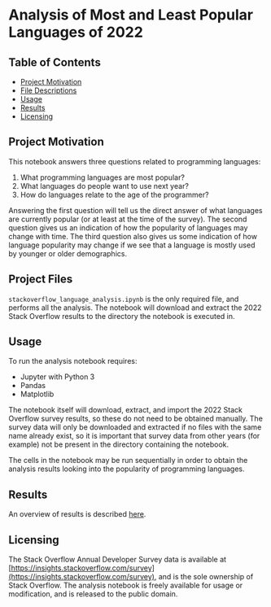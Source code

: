 # Analysis of Most and Least Popular Languages of 2022

## Table of Contents

- [Project Motivation](#motivation)
- [File Descriptions](#files)
- [Usage](#usage)
- [Results](#results)
- [Licensing](#licensing)

## Project Motivation<a name="motivation"/>

This notebook answers three questions related to programming languages:
1. What programming languages are most popular?
2. What languages do people want to use next year?
3. How do languages relate to the age of the programmer?

Answering the first question will tell us the direct answer of what languages are currently popular (or at least at the time of the survey).  The second question gives us an indication of how the popularity of languages may change with time.  The third question also gives us some indication of how language popularity may change if we see that a language is mostly used by younger or older demographics. 

## Project Files<a name="files"/>

`stackoverflow_language_analysis.ipynb` is the only required file, and performs all the analysis.  The notebook will download and extract the 2022 Stack Overflow results to the directory the notebook is executed in.

## Usage <a name="usage"/>

To run the analysis notebook requires:
- Jupyter with Python 3
- Pandas
- Matplotlib

The notebook itself will download, extract, and import the 2022 Stack Overflow survey results, so these do not need to be obtained manually.  The survey data will only be downloaded and extracted if no files with the same name already exist, so it is important that survey data from other years (for example) not be present in the directory containing the notebook.

The cells in the notebook may be run sequentially in order to obtain the analysis results looking into the popularity of programming languages.

## Results<a name="results"/>

An overview of results is described [here](https://nmiclass.github.io/blog/).

## Licensing<a name="licensing"/>

The Stack Overflow Annual Developer Survey data is available at [https://insights.stackoverflow.com/survey](https://insights.stackoverflow.com/survey), and is the sole ownership of Stack Overflow.  The analysis notebook is freely available for usage or modification, and is released to the public domain.
